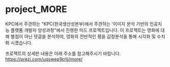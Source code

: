# project_MORE

KPC에서 주관하는 "KPC(한국생산성본부)에서 주관하는 '이미지 분석 기반의 인공지능 플랫폼 개발자 양성과정"에서 진행한 미드 프로젝트입니다. 
이 프로젝트는 영화에 대해 별점이 아닌 댓글을 분석하여, 영화의 전반적인 평을 감정분석을 통해 시각화 및 수치화 시켰습니다.

프로젝트의 상세한 내용은 아래 주소를 참고해주시기 바랍니다.
https://prezi.com/uqswep1krljj/more/
